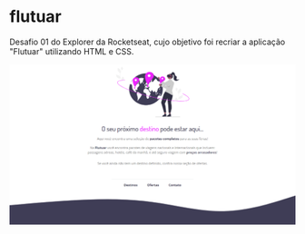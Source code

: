 # flutuar
Desafio 01 do Explorer da Rocketseat, cujo objetivo foi recriar a aplicação "Flutuar" utilizando HTML e CSS.

![Desafio "Flutuar"](./assets/flutuar.png)
